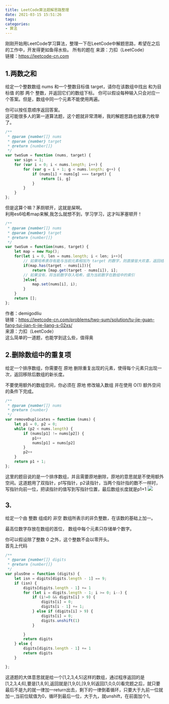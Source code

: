 ```yaml
---
title: LeetCode算法题解思路整理
date: 2021-03-15 15:51:26
tags:
categories:
- 算法
---
```

刚刚开始用LeetCode学习算法，整理一下在LeetCode中解题思路，希望在之后的工作中，开发得更如鱼得水些。 所有的题在
来源：力扣（LeetCode）  
链接：<https://leetcode-cn.com>

## 1.两数之和
给定一个整数数组 nums 和一个整数目标值 target，请你在该数组中找出 和为目标值 的那 两个 整数，并返回它们的数组下标。
你可以假设每种输入只会对应一个答案。但是，数组中同一个元素不能使用两遍。

你可以按任意顺序返回答案。  
这可能很多人的第一道算法题，这个题就非常清晰，我的解题思路也就暴力枚举了。
```js
/**
 * @param {number[]} nums
 * @param {number} target
 * @return {number[]}
 */
var twoSum = function (nums, target) {
    var sign = 1;
    for (var i = 0; i < nums.length; i++) {
        for (var g = i + 1; g < nums.length; g++) {
            if (nums[i] + nums[g] === target) {
                return [i, g]
            }
        }
    }
};
```
但是这算个嘛？茅厕顿开，这就是屎啊。  
利用es6哈希map来解,我怎么就想不到，学习学习，这才叫茅塞顿开！
```js
/**
 * @param {number[]} nums
 * @param {number} target
 * @return {number[]}
 */
var twoSum = function(nums, target) {
    let map = new Map();
    for(let i = 0, len = nums.length; i < len; i++){
        // 如果哈希表存有能与当前元素相加为 target 的数字，则直接皆大欢喜，返回结果
        if(map.has(target - nums[i])){
            return [map.get(target - nums[i]), i];
        // 如果没有，将当前数字存入哈希，值为当前数字在数组中的索引
        }else{
            map.set(nums[i], i);
        }
    }
    return [];
};
```
作者：demigodliu  
链接：https://leetcode-cn.com/problems/two-sum/solution/tu-jie-guan-fang-tui-jian-ti-jie-liang-s-02xs/  
来源：力扣（LeetCode）  
这么简单的一道题，也能学到这么些，值得奥
## 2.删除数组中的重复项
给定一个排序数组，你需要在 原地 删除重复出现的元素，使得每个元素只出现一次，返回移除后数组的新长度。

不要使用额外的数组空间，你必须在 原地 修改输入数组 并在使用 O(1) 额外空间的条件下完成。

```js
/**
 * @param {number[]} nums
 * @return {number}
 */
var removeDuplicates = function (nums) {
    let p1 = 0, p2 = 0;
    while (p2 < nums.length) {
        if (nums[p1] != nums[p2]) {
            p1++
            nums[p1] = nums[p2]
        }
        p2++
    }
    return p1 + 1;
};
```
这里的题目说的是一个排序数组，并且需要原地删除，原地的意思就是不使用额外空间。这道题用了双指针，p1写指针，p2读指针，当两个指针指的数不一样时，写指针向前一位，把读指针的值写到写指针位置，最后数组长度就是p1+1
![](/images/shuangzhiz.png)
## 3. 
给定一个由 整数 组成的 非空 数组所表示的非负整数，在该数的基础上加一。

最高位数字存放在数组的首位， 数组中每个元素只存储单个数字。

你可以假设除了整数 0 之外，这个整数不会以零开头。  
首先上代码
```js
/**
 * @param {number[]} digits
 * @return {number[]}
 */
var plusOne = function (digits) {
    let isn = digits[digits.length - 1] == 9;
    if (isn) {
        digits[digits.length - 1] += 1
        for (let i = digits.length - 1; i >= 0; i--) {
            if (i!=0 && digits[i] > 9) {
                digits[i] = 0;
                digits[i - 1] += 1;
            } else if (digits[i] > 9) {
                digits[i] = 0;
                digits.unshift(1)
            }

        }
        return digits
    } else {
        digits[digits.length - 1] += 1
        return digits
    }

};
```
这道题的大体意思就是给一个[1,2,3,4,5]这样的数组，通过程序返回的是[1,2,3,4,6],要是[1,8,9],返回就是[1,9,0],[9,9,9]返回[1,0,0,0]看完题之后，就只要最后不是九的就一律加一return出去，剩下的一律倒着循环，只要大于九前一位就加一,当前位赋值为0，循环到最后一位，大于九，就unshift，在前面加个1。
